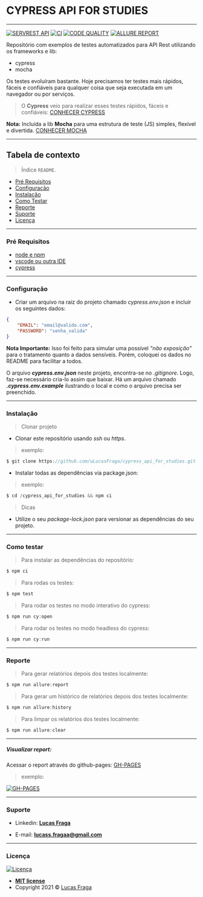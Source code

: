 # CYPRESS API FOR STUDIES
-----------------------

[![SERVREST API](https://img.shields.io/badge/API-ServeRest-brightgreen)](https://github.com/PauloGoncalvesBH/ServeRest/)
[![CI](https://github.com/uLucasFraga/cypress_api_for_studies/actions/workflows/ci.yml/badge.svg?branch=main)](https://github.com/uLucasFraga/cypress_api_for_studies/actions/)
[![CODE QUALITY](https://www.code-inspector.com/project/21255/score/svg)](https://frontend.code-inspector.com/public/project/21255/cypress_api_for_studies/dashboard)
[![ALLURE REPORT](https://img.shields.io/badge/ALLURE%20REPORT-DEPLOYED-brightgreen)](https://ulucasfraga.github.io/cypress_api_for_studies/)


Repositório com exemplos de testes automatizados para API Rest utilizando os frameworks e lib:
- cypress
- mocha

Os testes evoluíram bastante.
Hoje precisamos ter testes mais rápidos, fáceis e confiáveis para qualquer coisa que seja executada em um navegador ou por serviços.

> O **Cypress** veio para realizar esses testes rápidos, fáceis e confiáveis: [CONHECER CYPRESS](https://github.com/cypress-io/cypress)

**Nota:** Incluída a lib **Mocha** para uma estrutura de teste (JS) simples, flexível e divertida.
[CONHECER MOCHA](https://github.com/mochajs/mocha)

-----------------------


## Tabela de contexto

> Índice `README`.

  - [Pré Requisitos](#pré-requisitos)
  - [Configuração](#configuração)
  - [Instalação](#instalação)
  - [Como Testar](#como-testar)
  - [Reporte](#report)
  - [Suporte](#suporte)
  - [Licença](#licença)

-----------------------

### Pré Requisitos

- [node e npm](https://nodejs.org/en/)
- [vscode ou outra IDE](https://code.visualstudio.com/download)
- [cypress](https://www.cypress.io/)

-----------------------

### Configuração

- Criar um arquivo na raiz do projeto chamado _cypress.env.json_ e incluir os seguintes dados:

```json
{
    "EMAIL": "email@valido.com",
    "PASSWORD": "senha_valida"
}
```

**Nota Importante:** Isso foi feito para simular uma possível _"não exposição"_ para o tratamento quanto a dados sensíveis. Porém, coloquei os dados no README para facilitar a todos.

O arquivo **_cypress.env.json_** neste projeto, encontra-se no _.gitignore_. Logo, faz-se necessário cria-lo assim que baixar. Há um arquivo chamado **_.cypress.env.example_** ilustrando o local e como o arquivo precisa ser preenchido.


-----------------------

### Instalação

> Clonar projeto

- Clonar este repositório usando _ssh_ ou _https_.

> exemplo:

```js
$ git clone https://github.com/uLucasFraga/cypress_api_for_studies.git
```

- Instalar todas as dependências via package.json:

> exemplo:

```js
$ cd /cypress_api_for_studies && npm ci
```

> Dicas

- Utilize o seu _package-lock.json_ para versionar as dependências do seu projeto.


-----------------------

### Como testar

> Para instalar as dependências do repositório:

```js
$ npm ci
```

> Para rodas os testes:

```js
$ npm test
```

> Para rodar os testes no modo interativo do cypress:

```js
$ npm run cy:open
```

> Para rodar os testes no modo headless do cypress:

```js
$ npm run cy:run
```

-----------------------

### Reporte

> Para gerar relatórios depois dos testes localmente:

```js
$ npm run allure:report
```

> Para gerar um histórico de relatórios depois dos testes localmente:

```js
$ npm run allure:history
```

> Para limpar os relatórios dos testes localmente:

```js
$ npm run allure:clear
```

-----------------------

##### Visualizar report:

Acessar o report através do github-pages: [GH-PAGES](https://ulucasfraga.github.io/cypress_api_for_studies/)

> exemplo:

[![GH-PAGES](https://i.imgur.com/X19M47D.png)](https://ulucasfraga.github.io/cypress_api_for_studies/)


-----------------------


### Suporte

- Linkedin: <a href="https://www.linkedin.com/in/ulucasfraga/" target="_blank">**Lucas Fraga**</a>

- E-mail: **lucass.fragaa@gmail.com**


-----------------------

### Licença

[![Licença](http://img.shields.io/:license-mit-blue.svg?style=flat-square)](http://badges.mit-license.org)

- **[MIT license](http://opensource.org/licenses/mit-license.php)**
- Copyright 2021 © <a href="https://www.linkedin.com/in/ulucasfraga" target="_blank">Lucas Fraga</a>
